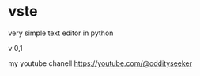 # vste
very simple text editor in python

v 0,1

my youtube chanell https://youtube.com/@oddityseeker
